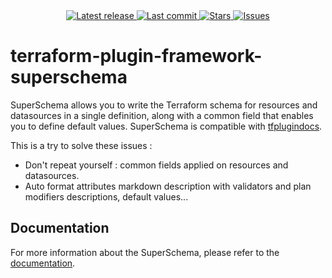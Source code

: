 <div align="center">
    <a href="https://github.com/FrangipaneTeam/terraform-plugin-framework-superschema/releases/latest">
      <img alt="Latest release" src="https://img.shields.io/github/v/release/FrangipaneTeam/terraform-plugin-framework-superschema?style=for-the-badge&logo=starship&color=C9CBFF&logoColor=D9E0EE&labelColor=302D41&include_prerelease&sort=semver" />
    </a>
    <a href="https://github.com/FrangipaneTeam/terraform-plugin-framework-superschema/pulse">
      <img alt="Last commit" src="https://img.shields.io/github/last-commit/FrangipaneTeam/terraform-plugin-framework-superschema?style=for-the-badge&logo=starship&color=8bd5ca&logoColor=D9E0EE&labelColor=302D41"/>
    </a>
    <a href="https://github.com/FrangipaneTeam/terraform-plugin-framework-superschema/stargazers">
      <img alt="Stars" src="https://img.shields.io/github/stars/FrangipaneTeam/terraform-plugin-framework-superschema?style=for-the-badge&logo=starship&color=c69ff5&logoColor=D9E0EE&labelColor=302D41" />
    </a>
    <a href="https://github.com/FrangipaneTeam/terraform-plugin-framework-superschema/issues">
      <img alt="Issues" src="https://img.shields.io/github/issues/FrangipaneTeam/terraform-plugin-framework-superschema?style=for-the-badge&logo=bilibili&color=F5E0DC&logoColor=D9E0EE&labelColor=302D41" />
    </a>
</div>

# terraform-plugin-framework-superschema

SuperSchema allows you to write the Terraform schema for resources and datasources in a single definition, along with a common field that enables you to define default values. SuperSchema is compatible with [tfplugindocs](https://github.com/hashicorp/terraform-plugin-docs/cmd/tfplugindocs).

This is a try to solve these issues :

* Don't repeat yourself : common fields applied on resources and datasources.
* Auto format attributes markdown description with validators and plan modifiers descriptions, default values...

## Documentation

For more information about the SuperSchema, please refer to the [documentation](https://github.frangipane.io/terraform/superschema/why).
